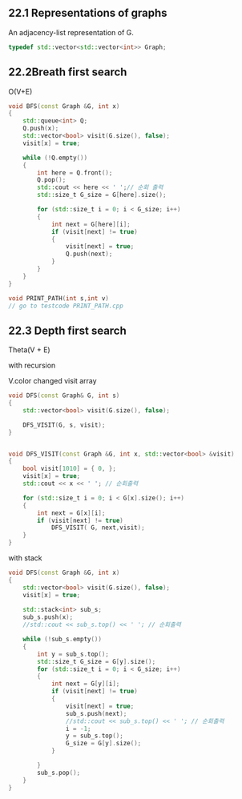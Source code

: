 ## 22.1 Representations of graphs


An adjacency-list representation of G.

```c++
typedef std::vector<std::vector<int>> Graph;
```

## 22.2Breath first search
O(V+E)
```c++
void BFS(const Graph &G, int x)
{
	std::queue<int> Q;
	Q.push(x);
	std::vector<bool> visit(G.size(), false);
	visit[x] = true;

	while (!Q.empty())
	{
		int here = Q.front();
		Q.pop();
		std::cout << here << ' ';// 순회 출력
		std::size_t G_size = G[here].size();

		for (std::size_t i = 0; i < G_size; i++)
		{
			int next = G[here][i];
			if (visit[next] != true)
			{
				visit[next] = true;
				Q.push(next);
			}
		}
	}
}
```



```C++
void PRINT_PATH(int s,int v)
// go to testcode PRINT_PATH.cpp
```


## 22.3 Depth first search

Theta(V + E)

with recursion

V.color changed visit array

```c++
void DFS(const Graph& G, int s)
{
	std::vector<bool> visit(G.size(), false);

	DFS_VISIT(G, s, visit);
}


void DFS_VISIT(const Graph &G, int x, std::vector<bool> &visit)
{
	bool visit[1010] = { 0, };
	visit[x] = true;
	std::cout << x << ' '; // 순회출력

	for (std::size_t i = 0; i < G[x].size(); i++)
	{
		int next = G[x][i];
		if (visit[next] != true)
			DFS_VISIT( G, next,visit);
	}
}
```


with stack
```c++
void DFS(const Graph &G, int x)
{
	std::vector<bool> visit(G.size(), false);
	visit[x] = true;
	
	std::stack<int> sub_s;
	sub_s.push(x);
	//std::cout << sub_s.top() << ' '; // 순회출력

	while (!sub_s.empty())
	{
		int y = sub_s.top();
		std::size_t G_size = G[y].size();
		for (std::size_t i = 0; i < G_size; i++)
		{
			int next = G[y][i];
			if (visit[next] != true)
			{
				visit[next] = true;
				sub_s.push(next);
				//std::cout << sub_s.top() << ' '; // 순회출력
				i = -1;
				y = sub_s.top();
				G_size = G[y].size();
			}

		}
		sub_s.pop();
	}
}

```
